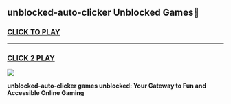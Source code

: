 
## unblocked-auto-clicker Unblocked Games👋
<h3>
<a href="https://news.freeplayer.one?title=unblocked-auto-clicker&ref=16F">CLICK TO PLAY</a></h3>
<hr>

<h3>
<a href="https://news.freeplayer.one?title=unblocked-auto-clicker&ref=16F">CLICK 2 PLAY</a>
  
</h3>

<a href="https://news.freeplayer.one?title=unblocked-auto-clicker&ref=16F/"><img src="https://clearcache.store/games.png"></a>


**unblocked-auto-clicker games unblocked: Your Gateway to Fun and Accessible Online Gaming**
